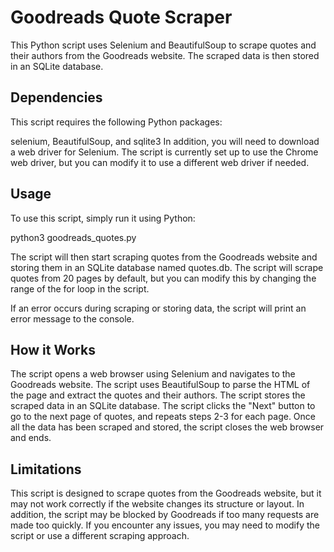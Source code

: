 # Goodreads Quote Scraper
This Python script uses Selenium and BeautifulSoup to scrape quotes and their authors from the Goodreads website. The scraped data is then stored in an SQLite database.

## Dependencies
This script requires the following Python packages:

selenium,
BeautifulSoup, and
sqlite3
In addition, you will need to download a web driver for Selenium. The script is currently set up to use the Chrome web driver, but you can modify it to use a different web driver if needed.

## Usage
To use this script, simply run it using Python:

python3 goodreads_quotes.py

The script will then start scraping quotes from the Goodreads website and storing them in an SQLite database named quotes.db. The script will scrape quotes from 20 pages by default, but you can modify this by changing the range of the for loop in the script.

If an error occurs during scraping or storing data, the script will print an error message to the console.

## How it Works
The script opens a web browser using Selenium and navigates to the Goodreads website.
The script uses BeautifulSoup to parse the HTML of the page and extract the quotes and their authors.
The script stores the scraped data in an SQLite database.
The script clicks the "Next" button to go to the next page of quotes, and repeats steps 2-3 for each page.
Once all the data has been scraped and stored, the script closes the web browser and ends.
## Limitations
This script is designed to scrape quotes from the Goodreads website, but it may not work correctly if the website changes its structure or layout. In addition, the script may be blocked by Goodreads if too many requests are made too quickly. If you encounter any issues, you may need to modify the script or use a different scraping approach.

